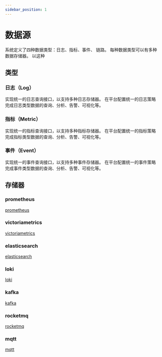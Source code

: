 ```yaml
---
sidebar_position: 1
---
```


# 数据源

系统定义了四种数据类型：日志、指标、事件、 链路。 每种数据类型可以有多种数据存储器。 以这种

## 类型

### 日志（Log）

实现统一的日志查询接口，以支持多种日志存储器。 在平台配置统一的日志策略完成日志类型数据的查询、分析、告警、可视化等。

### 指标（Metric）

实现统一的指标查询接口，以支持多种指标存储器。 在平台配置统一的指标策略完成指标类型数据的查询、分析、告警、可视化等。

### 事件（Event）

实现统一的事件查询接口，以支持多种事件存储器。 在平台配置统一的事件策略完成事件类型数据的查询、分析、告警、可视化等。

## 存储器

### prometheus

[prometheus](https://prometheus.io/)

### victoriametrics

[victoriametrics](https://victoriametrics.com/)

### elasticsearch

[elasticsearch](https://www.elastic.co/cn/products/elasticsearch)

### loki

[loki](https://grafana.com/oss/loki/)

### kafka

[kafka](https://kafka.apache.org/)

### rocketmq

[rocketmq](https://rocketmq.apache.org/)

### mqtt

[mqtt](https://mqtt.org/)
